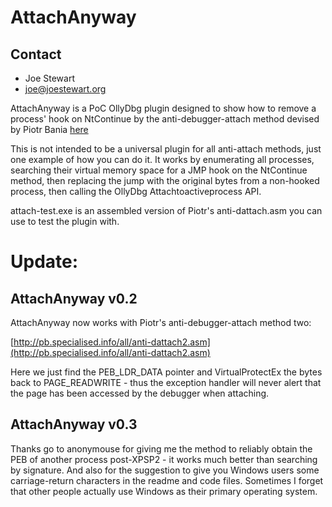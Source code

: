AttachAnyway
============

Contact
-------
- Joe Stewart 
- joe@joestewart.org


AttachAnyway is a PoC OllyDbg plugin designed to show how to remove a process' hook on NtContinue by the anti-debugger-attach method devised by Piotr Bania [here](http://pb.specialised.info/all/anti-dattach.asm)

This is not intended to be a universal plugin for all anti-attach methods, just one example of how you can do it. It works by enumerating all 
processes, searching their virtual memory space for a JMP hook on the NtContinue method, then replacing the jump with the original bytes from a non-hooked process, then calling the OllyDbg Attachtoactiveprocess API.

attach-test.exe is an assembled version of Piotr's anti-dattach.asm you can use to test the plugin with.

Update:
=======

AttachAnyway v0.2
-----------------

AttachAnyway now works with Piotr's anti-debugger-attach method two:

[http://pb.specialised.info/all/anti-dattach2.asm](http://pb.specialised.info/all/anti-dattach2.asm)

Here we just find the PEB_LDR_DATA pointer and VirtualProtectEx the bytes back to PAGE_READWRITE - thus the exception handler will never alert that the page has been accessed by the debugger when attaching. 

AttachAnyway v0.3
------------------

Thanks go to anonymouse for giving me the method to reliably obtain the PEB of another process post-XPSP2 - it works much better than searching
by signature. And also for the suggestion to give you Windows users some carriage-return characters in the readme and code files. Sometimes I 
forget that other people actually use Windows as their primary operating system.


